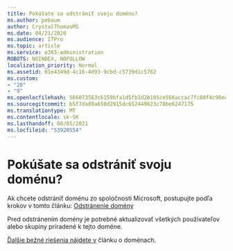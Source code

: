 ```yaml
---
title: Pokúšate sa odstrániť svoju doménu?
ms.author: pebaum
author: CrystalThomasMS
ms.date: 04/21/2020
ms.audience: ITPro
ms.topic: article
ms.service: o365-administration
ROBOTS: NOINDEX, NOFOLLOW
localization_priority: Normal
ms.assetid: 01e4349d-4c16-4d93-9cbd-c5739d1c5762
ms.custom:
- "28"
- "9"
ms.openlocfilehash: 566073563c6159bfa1d5fb2d2b105ce566accac7fc88f4c90ee1d8d41bbd061e
ms.sourcegitcommit: b5f7da89a650d2915dc652449623c78be6247175
ms.translationtype: MT
ms.contentlocale: sk-SK
ms.lasthandoff: 08/05/2021
ms.locfileid: "53920554"
---
```

# <a name="trying-to-remove-your-domain"></a>Pokúšate sa odstrániť svoju doménu?

Ak chcete odstrániť doménu zo spoločnosti Microsoft, postupujte podľa krokov v tomto článku: [Odstránenie domény](https://docs.microsoft.com/microsoft-365/admin/get-help-with-domains/remove-a-domain)
  
Pred odstránením domény je potrebné aktualizovať všetkých používateľov alebo skupiny priradené k tejto doméne.
  
[Ďalšie bežné riešenia nájdete v](https://docs.microsoft.com/microsoft-365/admin/get-help-with-domains/create-dns-records-at-any-dns-hosting-provider) článku o doménach.
  